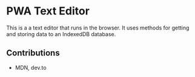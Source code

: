 # PWA Text Editor

This is a a text editor that runs in the browser. It uses methods for getting and storing data to an IndexedDB database.

## Contributions

- MDN, dev.to
